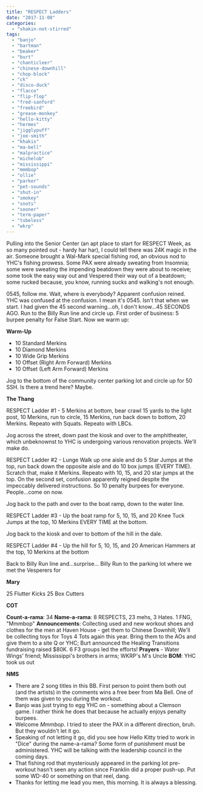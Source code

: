 ```yaml
---
title: "RESPECT Ladders"
date: "2017-11-08"
categories: 
  - "shakin-not-stirred"
tags: 
  - "banjo"
  - "bartman"
  - "beaker"
  - "burt"
  - "chanticleer"
  - "chinese-downhill"
  - "chop-block"
  - "ck"
  - "disco-duck"
  - "flacco"
  - "flip-flop"
  - "fred-sanford"
  - "freebird"
  - "grease-monkey"
  - "hello-kitty"
  - "hermes"
  - "jigglypuff"
  - "joe-smith"
  - "khakis"
  - "ma-bell"
  - "malpractice"
  - "michelob"
  - "mississippi"
  - "mmmbop"
  - "ollie"
  - "parker"
  - "pet-sounds"
  - "shut-in"
  - "smokey"
  - "snots"
  - "sooner"
  - "term-paper"
  - "tubeless"
  - "wkrp"
---
```


Pulling into the Senior Center (an apt place to start for RESPECT Week, as so many pointed out - hardy har har), I could tell there was 24K magic in the air. Someone brought a Wal-Mark special fishing rod, an obvious nod to YHC's fishing prowess. Some PAX were already sweating from Insomnia; some were sweating the impending beatdown they were about to receive; some took the easy way out and Vespered their way out of a beatdown; some rucked because, you know, running sucks and walking's not enough.

0545, follow me. Wait, where is everybody? Apparent confusion reined. YHC was confused at the confusion. I mean it's 0545. Isn't that when we start. I had given the 45 second warning...oh, I don't know...45 SECONDS AGO. Run to the Billy Run line and circle up. First order of business: 5 burpee penalty for False Start. Now we warm up:

**Warm-Up**

- 10 Standard Merkins
- 10 Diamond Merkins
- 10 Wide Grip Merkins
- 10 Offset (Right Arm Forward) Merkins
- 10 Offset (Left Arm Forward) Merkins

Jog to the bottom of the community center parking lot and circle up for 50 SSH. Is there a trend here? Maybe.

**The Thang**

RESPECT Ladder #1 - 5 Merkins at bottom, bear crawl 15 yards to the light post, 10 Merkins, run to circle, 15 Merkins, run back down to bottom, 20 Merkins. Repeato with Squats. Repeato with LBCs.

Jog across the street, down past the kiosk and over to the amphitheater, which unbeknownst to YHC is undergoing various renovation projects. We'll make do.

RESPECT Ladder #2 - Lunge Walk up one aisle and do 5 Star Jumps at the top, run back down the opposite aisle and do 10 box jumps (EVERY TIME). Scratch that, make it Merkins. Repeato with 10, 15, and 20 star jumps at the top. On the second set, confusion apparently reigned despite the impeccably delivered instructions. So 10 penalty burpees for everyone. People...come on now.

Jog back to the path and over to the boat ramp, down to the water line.

RESPECT Ladder #3 - Up the boat ramp for 5, 10, 15, and 20 Knee Tuck Jumps at the top, 10 Merkins EVERY TIME at the bottom.

Jog back to the kiosk and over to bottom of the hill in the dale.

RESPECT Ladder #4 - Up the hill for 5, 10, 15, and 20 American Hammers at the top, 10 Merkins at the bottom

Back to Billy Run line and...surprise... Billy Run to the parking lot where we met the Vesperers for

**Mary**

25 Flutter Kicks 25 Box Cutters

**COT**

**Count-a-rama**: 34 **Name-a-rama**: 8 RESPECTS, 23 mehs, 3 Hates. 1 FNG, "Mmmbop" **Announcements**: Collecting used and new workout shoes and clothes for the men at Haven House - get them to Chinese Downhill; We'll be collecting toys for Toys 4 Tots again this year. Bring them to the AOs and give them to a site Q or YHC; Burt announced the Healing Transitions fundraising raised $80K. 6 F3 groups led the efforts! **Prayers** - Water Wings' friend; Mississippi's brothers in arms; WKRP's M's Uncle **BOM**: YHC took us out

**NMS**

- There are 2 song titles in this BB. First person to point them both out (and the artists) in the comments wins a free beer from Ma Bell. One of them was given to you during the workout.
- Banjo was just trying to egg YHC on - something about a Clemson game. I rather think he does that because he actually enjoys penalty burpees.
- Welcome _Mmmbop_. I tried to steer the PAX in a different direction, bruh. But they wouldn't let it go.
- Speaking of not letting it go, did you see how Hello Kitty tried to work in "Dice" during the name-a-rama? Some form of punishment must be administered. YHC will be talking with the leadership council in the coming days.
- That fishing rod that mysteriously appeared in the parking lot pre-workout hasn't seen any action since Franklin did a proper push-up. Put some WD-40 or something on that reel, dang.
- Thanks for letting me lead you men, this morning. It is always a blessing.
